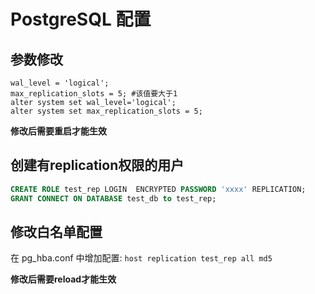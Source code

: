 # PostgreSQL 配置

## 参数修改

```
wal_level = 'logical';
max_replication_slots = 5; #该值要大于1
alter system set wal_level='logical';
alter system set max_replication_slots = 5;
```

**修改后需要重启才能生效**

## 创建有replication权限的用户

```sql
CREATE ROLE test_rep LOGIN  ENCRYPTED PASSWORD 'xxxx' REPLICATION;
GRANT CONNECT ON DATABASE test_db to test_rep;
```

## 修改白名单配置

在 pg_hba.conf 中增加配置:   ```host replication test_rep all md5```

**修改后需要reload才能生效**